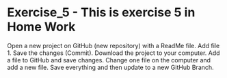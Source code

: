 # Exercise_5 - This is exercise 5 in Home Work
  Open a new project on GitHub (new repository) with a ReadMe file. 
  Add file 1. 
  Save the changes (Commit). 
  Download the project to your computer. 
  Add a file to GitHub and save changes. 
  Change one file on the computer and add a new file. 
  Save everything and then update to a new GitHub Branch. 
